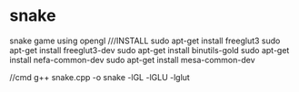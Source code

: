 # snake
snake game using opengl
///INSTALL 
 sudo apt-get install freeglut3
 sudo  apt-get install freeglut3-dev
 sudo  apt-get install binutils-gold
 sudo  apt-get install nefa-common-dev
 sudo  apt-get install mesa-common-dev

 //cmd
 g++ snake.cpp -o snake -lGL -lGLU -lglut

